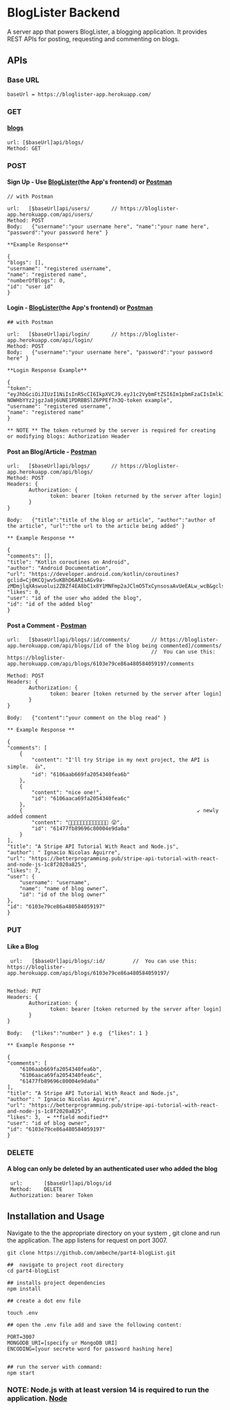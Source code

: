 # BlogLister Backend

A server app that powers BlogLister, a blogging application. It provides REST APIs for posting, requesting and commenting on blogs.

## APIs
### Base URL 
    baseUrl = https://bloglister-app.herokuapp.com/
### GET
#### [blogs](https://bloglister-app.herokuapp.com/api/blogs/)
    url: [$baseUrl]api/blogs/
    Method: GET

### POST
#### Sign Up - Use [BlogLister](https://bloglister-2.herokuapp.com/)(the App's frontend) or [Postman](https://www.postman.com/downloads/)

    // with Postman
    
    url:   [$baseUrl]api/users/       // https://bloglister-app.herokuapp.com/api/users/
    Method: POST
    Body:   {"username":"your username here", "name":"your name here", "password":"your password here" }
    
    **Example Response**
    
    {
    "blogs": [],
    "username": "registered username",
    "name": "registered name",
    "numberOfBlogs": 0,
    "id": "user id"
    }

#### Login - [BlogLister](https://bloglister-2.herokuapp.com/)(the App's frontend) or [Postman](https://www.postman.com/downloads/)

    ## with Postman
    
    url:   [$baseUrl]api/login/       // https://bloglister-app.herokuapp.com/api/login/
    Method: POST
    Body:   {"username":"your username here", "password":"your password here" }
    
    **Login Response Example**
    
    {
    "token": "eyJhbGciOiJIUzI1NiIsInR5cCI6IkpXVCJ9.eyJ1c2VybmFtZSI6Im1pbmFzaCIsImlkIjoiNjE0NzZhMjI5Njk2YzgwMDA0ZTlkYTA4IiwiaWF0IjoxNjMyMDcyNTY5fQ._3oz-    NOWHbYYz2jgzJa8j6UNE1PDRBBSlZ6PPEf7n3Q-token example",
    "username": "registered username",
    "name": "registered name"
    }
    
    ** NOTE ** The token returned by the server is required for creating or modifying blogs: Authorization Header

#### Post an Blog/Article - [Postman](https://www.postman.com/downloads/)

    url:   [$baseUrl]api/blogs/       // https://bloglister-app.herokuapp.com/api/blogs/
    Method: POST
    Headers: {
           Authorization: {
                  token: bearer [token returned by the server after login]
           }
    }
    
    Body:   {"title":"title of the blog or article", "author":"author of the article", "url":"the url to the article being added" }
    
    ** Example Response **
    
    {
    "comments": [],
    "title": "Kotlin coroutines on Android",
    "author": "Android Documentation",
    "url": "https://developer.android.com/kotlin/coroutines?gclid=Cj0KCQjwv5uKBhD6ARIsAGv9a-zMDmjlqXAswuolui2ZBZf4EA8bC1x8Y1MNFmp2aJClmO5TxCynsosaAvUeEALw_wcB&gclsrc=aw.ds",
    "likes": 0,
    "user": "id of the user who added the blog",
    "id": "id of the added blog"
    }
 
 #### Post a Comment - [Postman](https://www.postman.com/downloads/)

    url:   [$baseUrl]api/blogs/:id/comments/       // https://bloglister-app.herokuapp.com/api/blogs/[id of the blog being commented]/comments/
                                                   //  You can use this:  https://bloglister-app.herokuapp.com/api/blogs/6103e79ce86a480584059197/comments
                                                   
    Method: POST
    Headers: {
           Authorization: {
                  token: bearer [token returned by the server after login]
           }
    }
    
    Body:   {"content":"your comment on the blog read" }
    
    ** Example Response **
    
    {
    "comments": [
        {
            "content": "I'll try Stripe in my next project, the API is simple.  👍",
            "id": "6106aab669fa2054340fea6b"
        },
        {
            "content": "nice one!",
            "id": "6106aaca69fa2054340fea6c"
        },
        {                                                         ↙️ newly added comment
            "content": "👏👏👏👏👏👏👏👏👏👏👏👏👏 😲",  
            "id": "61477fb89696c80004e9da0a"
        }
    ],
    "title": "A Stripe API Tutorial With React and Node.js",
    "author": " Ignacio Nicolas Aguirre",
    "url": "https://betterprogramming.pub/stripe-api-tutorial-with-react-and-node-js-1c8f2020a825",
    "likes": 7,
    "user": {
        "username": "username",
        "name": "name of blog owner",
        "id": "id of the blog owner"
    },
    "id": "6103e79ce86a480584059197"
    }
    

### PUT
#### Like a Blog

     url:   [$baseUrl]api/blogs/:id/         //  You can use this:  https://bloglister-app.herokuapp.com/api/blogs/6103e79ce86a480584059197/ 
                                                
                                                   
    Method: PUT
    Headers: {
           Authorization: {
                  token: bearer [token returned by the server after login]
           }
    }
    
    Body:   {"likes":"number" } e.g  {"likes": 1 }
    
    ** Example Response **
    
    {
    "comments": [
        "6106aab669fa2054340fea6b",
        "6106aaca69fa2054340fea6c",
        "61477fb89696c80004e9da0a"
    ],
    "title": "A Stripe API Tutorial With React and Node.js",
    "author": " Ignacio Nicolas Aguirre",
    "url": "https://betterprogramming.pub/stripe-api-tutorial-with-react-and-node-js-1c8f2020a825",
    "likes": 3,  ⬅️ **field modified**
    "user": "id of blog owner",
    "id": "6103e79ce86a480584059197"
    }
    
### DELETE

#### A blog can only be deleted by an authenticated user who added the blog
     
     url:       [$baseUrl]api/blogs/id
     Method:    DELETE
     Authorization: bearer Token
     
     
## Installation and Usage
Navigate to the the appropriate directory on your system , git clone and run the application. The app listens for request on port 3007. 

    git clone https://github.com/ambeche/part4-blogList.git
    
    ##  navigate to project root directory
    cd part4-blogList 
    
    ## installs project dependencies
    npm install  
    
    ## create a dot env file
    
    touch .env 
    
    ## open the .env file add and save the following content:
    
    PORT=3007
    MONGODB_URI=[specify ur MongoDB URI]
    ENCODING=[your secrete word for password hashing here]
         
         
    ## run the server with command: 
    npm start 

### NOTE: Node.js with at least version 14 is required to run the application. [Node](https://nodejs.org/en/download/)


    
    
    
   


   


